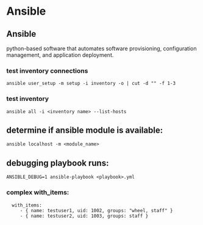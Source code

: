# Ansible

## Ansible

python-based software that automates software provisioning, configuration management, and application deployment.

### test inventory connections

`ansible user_setup -m setup -i inventory -o | cut -d "" -f 1-3`

### test inventory

```text
ansible all -i <inventory name> --list-hosts
```

## determine if ansible module is available:

`ansible localhost -m <module_name>`

## debugging playbook runs:

`ANSIBLE_DEBUG=1 ansible-playbook <playbook>.yml`

### complex with\_items:

```text
  with_items:
     - { name: testuser1, uid: 1002, groups: "wheel, staff" }
     - { name: testuser2, uid: 1003, groups: staff }
```

